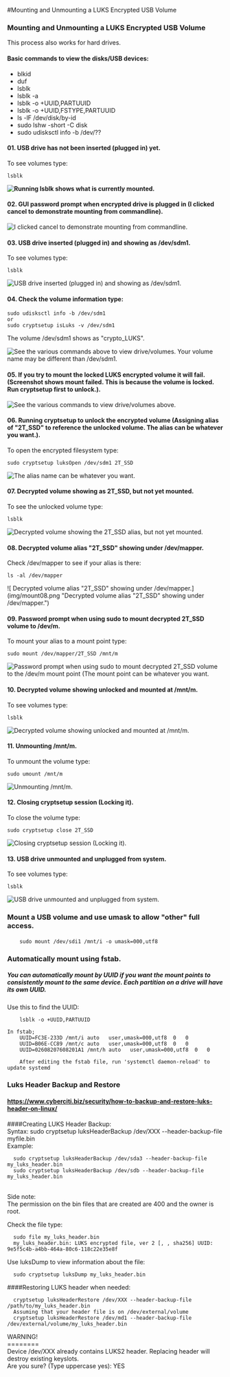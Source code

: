 #Mounting and Unmounting a LUKS Encrypted USB Volume
### Mounting and Unmounting a LUKS Encrypted USB Volume
This process also works for hard drives.
#### Basic commands to view the disks/USB devices:

- blkid
- duf
- lsblk
- lsblk -a
- lsblk -o +UUID,PARTUUID
- lsblk -o +UUID,FSTYPE,PARTUUID
- ls -lF /dev/disk/by-id
- sudo lshw -short -C disk
- sudo udisksctl info -b /dev/??


#### 01. USB drive has not been inserted (plugged in) yet.

To see volumes type:
```
lsblk
```

**<img src="../img/mount01.png" alt="Running lsblk shows what is currently mounted." />**<br />

#### 02. GUI password prompt when encrypted drive is plugged in (I clicked cancel to demonstrate mounting from commandline).

![ I clicked cancel to demonstrate mounting from commandline.](img/mount02.png "I clicked cancel to demonstrate mounting from commandline.")

#### 03. USB drive inserted (plugged in) and showing as /dev/sdm1.

To see volumes type:
```
lsblk
```

![ USB drive inserted (plugged in) and showing as /dev/sdm1.](img/mount03.png "USB drive inserted (plugged in) and showing as /dev/sdm1. Your volume name may be different than /dev/sdm1.")

#### 04. Check the volume information type:

```
sudo udisksctl info -b /dev/sdm1
or
sudo cryptsetup isLuks -v /dev/sdm1
```
The volume /dev/sdm1 shows as "crypto_LUKS".

![ See the various commands above to view drive/volumes. Your volume name may be different than /dev/sdm1.](img/mount04.png "See the various commands above to view drive/volumes. Your volume name may be different than /dev/sdm1.")

#### 05. If you try to mount the locked LUKS encrypted volume it will fail. (Screenshot shows mount failed. This is because the volume is locked. Run cryptsetup first to unlock.).

![ See the various commands to view drive/volumes above.](img/mount05.png "See the various commands to view drive/volumes above.")

#### 06. Running cryptsetup to unlock the encrypted volume (Assigning alias of "2T_SSD" to reference the unlocked volume. The alias can be whatever you want.).

To open the encrypted filesystem type:

```
sudo cryptsetup luksOpen /dev/sdm1 2T_SSD
```

![ The alias name can be whatever you want.](img/mount06.png "The alias name can be whatever you want.")

#### 07. Decrypted volume showing as 2T_SSD, but not yet mounted.

To see the unlocked volume type:
```
lsblk
```

![ Decrypted volume showing the 2T_SSD alias, but not yet mounted.](img/mount07.png "Decrypted volume showing the 2T_SSD alias, but not yet mounted.")

#### 08. Decrypted volume alias "2T_SSD" showing under /dev/mapper.

Check /dev/mapper to see if your alias is there:

```
ls -al /dev/mapper
```

![ Decrypted volume alias "2T_SSD" showing under /dev/mapper.](img/mount08.png "Decrypted volume alias "2T_SSD" showing under /dev/mapper.")

#### 09. Password prompt when using sudo to mount decrypted 2T_SSD volume to /dev/m.

To mount your alias to a mount point type:
```
sudo mount /dev/mapper/2T_SSD /mnt/m
```

![ Password prompt when using sudo to mount decrypted 2T_SSD volume to the /dev/m mount point (The mount point can be whatever you want.](img/mount09.png "Password prompt when using sudo to mount decrypted 2T_SSD volume to the /dev/m mount point (The mount point can be whatever you want.")

#### 10. Decrypted volume showing unlocked and mounted at /mnt/m.

To see volumes type:
```
lsblk
```

![ Decrypted volume showing unlocked and mounted at /mnt/m.](img/mount10.png "Decrypted volume showing unlocked and mounted at /mnt/m.")

#### 11. Unmounting /mnt/m.

To unmount the volume type:
```
sudo umount /mnt/m
```

![ Unmounting /mnt/m.](img/mount11.png "Unmounting /mnt/m.")

#### 12. Closing cryptsetup session (Locking it).

To close the volume type:
```
sudo cryptsetup close 2T_SSD
```

![ Closing cryptsetup session (Locking it).](img/mount12.png "Closing cryptsetup session (Locking it).")

#### 13. USB drive unmounted and unplugged from system.

To see volumes type:
```
lsblk
```

![ USB drive unmounted and unplugged from system.](img/mount13.png "USB drive unmounted and unplugged from system.")

### Mount a USB volume and use umask to allow "other" full access.
####
```
	sudo mount /dev/sdi1 /mnt/i -o umask=000,utf8
```

### Automatically mount using fstab.
##### You can automatically mount by UUID if you want the mount points to consistently mount to the same device. Each partition on a drive will have its own UUID.
Use this to find the UUID:
```
	lsblk -o +UUID,PARTUUID
```

```
In fstab;
	UUID=FC3E-233D /mnt/i auto   user,umask=000,utf8  0   0
	UUID=B06E-CC89 /mnt/c auto   user,umask=000,utf8  0   0
	UUID=02608207608201A1 /mnt/h auto   user,umask=000,utf8  0   0

	After editing the fstab file, run 'systemctl daemon-reload' to update systemd
```

### Luks Header Backup and Restore
#### https://www.cyberciti.biz/security/how-to-backup-and-restore-luks-header-on-linux/

####Creating LUKS Header Backup:<br />
  Syntax: sudo cryptsetup luksHeaderBackup /dev/XXX --header-backup-file myfile.bin
  <br />
  Example:<br />
  ```
  	sudo cryptsetup luksHeaderBackup /dev/sda3 --header-backup-file my_luks_header.bin
  	sudo cryptsetup luksHeaderBackup /dev/sdb --header-backup-file my_luks_header.bin
  ```
  <br />
  Side note:<br />
  The permission on the bin files that are created are 400 and the owner is root.
  <br />

  Check the file type:<br />
  ```
  	sudo file my_luks_header.bin
  	my_luks_header.bin: LUKS encrypted file, ver 2 [, , sha256] UUID: 9e5f5c4b-a4bb-464a-80c6-118c22e35e8f
  ```

  Use luksDump to view information about the file:<br />
  ```
  	sudo cryptsetup luksDump my_luks_header.bin
  ```

####Restoring LUKS header when needed:<br />
  ```
  	cryptsetup luksHeaderRestore /dev/XXX --header-backup-file /path/to/my_luks_header.bin
  	Assuming that your header file is on /dev/external/volume
  	cryptsetup luksHeaderRestore /dev/md1 --header-backup-file /dev/external/volume/my_luks_header.bin
  ```

  WARNING!<br />
  ========<br />
  Device /dev/XXX already contains LUKS2 header. Replacing header will destroy existing keyslots.
<br />
  Are you sure? (Type uppercase yes): YES
<br />
